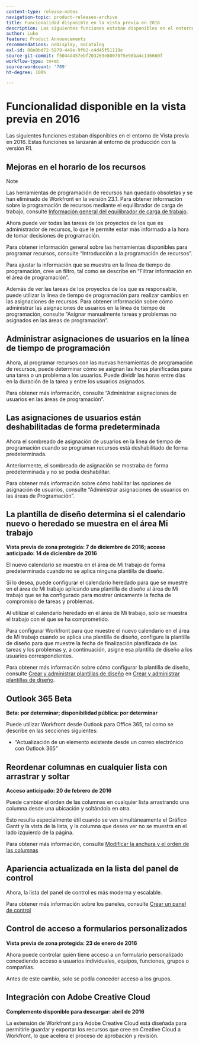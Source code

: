 ```yaml
---
content-type: release-notes
navigation-topic: product-releases-archive
title: Funcionalidad disponible en la vista previa en 2016
description: Las siguientes funciones estaban disponibles en el entorno de Vista previa en 2016. Estas funciones se lanzarán al entorno de producción con la versión R1.
author: Luke
feature: Product Announcements
recommendations: noDisplay, noCatalog
exl-id: 08e0bd72-5979-449e-9fb2-c4d45f51119e
source-git-commit: f5044d457ebf203269e8007075e98ba4c136660f
workflow-type: tm+mt
source-wordcount: '709'
ht-degree: 100%

---
```


# Funcionalidad disponible en la vista previa en 2016

Las siguientes funciones estaban disponibles en el entorno de Vista previa en 2016. Estas funciones se lanzarán al entorno de producción con la versión R1.

## Mejoras en el horario de los recursos

>[!NOTE]
>
>Las herramientas de programación de recursos han quedado obsoletas y se han eliminado de Workfront en la versión 23.1. Para obtener información sobre la programación de recursos mediante el equilibrador de carga de trabajo, consulte [Información general del equilibrador de carga de trabajo](../../../../resource-mgmt/workload-balancer/overview-workload-balancer.md).

Ahora puede ver todas las tareas de los proyectos de los que es administrador de recursos, lo que le permite estar más informado a la hora de tomar decisiones de programación.

Para obtener información general sobre las herramientas disponibles para programar recursos, consulte “Introducción a la programación de recursos”.

Para ajustar la información que se muestra en la línea de tiempo de programación, cree un filtro, tal como se describe en “Filtrar información en el área de programación”.

Además de ver las tareas de los proyectos de los que es responsable, puede utilizar la línea de tiempo de programación para realizar cambios en las asignaciones de recursos. Para obtener información sobre cómo administrar las asignaciones de usuarios en la línea de tiempo de programación, consulte “Asignar manualmente tareas y problemas no asignados en las áreas de programación”.

## Administrar asignaciones de usuarios en la línea de tiempo de programación

Ahora, al programar recursos con las nuevas herramientas de programación de recursos, puede determinar cómo se asignan las horas planificadas para una tarea o un problema a los usuarios. Puede dividir las horas entre días en la duración de la tarea y entre los usuarios asignados.

Para obtener más información, consulte “Administrar asignaciones de usuarios en las áreas de programación”.

## Las asignaciones de usuarios están deshabilitadas de forma predeterminada

Ahora el sombreado de asignación de usuarios en la línea de tiempo de programación cuando se programan recursos está deshabilitado de forma predeterminada.

Anteriormente, el sombreado de asignación se mostraba de forma predeterminada y no se podía deshabilitar.

Para obtener más información sobre cómo habilitar las opciones de asignación de usuarios, consulte
“Administrar asignaciones de usuarios en las áreas de Programación”.

## La plantilla de diseño determina si el calendario nuevo o heredado se muestra en el área Mi trabajo

**Vista previa de zona protegida: 7 de diciembre de 2016; acceso anticipado: 14 de diciembre de 2016** 

El nuevo calendario se muestra en el área de Mi trabajo de forma predeterminada cuando no se aplica ninguna plantilla de diseño.

Si lo desea, puede configurar el calendario heredado para que se muestre en el área de Mi trabajo aplicando una plantilla de diseño al área de Mi trabajo que se ha configurado para mostrar únicamente la fecha de compromiso de tareas y problemas.

Al utilizar el calendario heredado en el área de Mi trabajo, solo se muestra el trabajo con el que se ha comprometido.

Para configurar Workfront para que muestre el nuevo calendario en el área de Mi trabajo cuando se aplica una plantilla de diseño, configure la plantilla de diseño para que muestre la fecha de finalización planificada de las tareas y los problemas y, a continuación, asigne esa plantilla de diseño a los usuarios correspondientes.

Para obtener más información sobre cómo configurar la plantilla de diseño, consulte [Crear y administrar plantillas de diseño](../../../../administration-and-setup/customize-workfront/use-layout-templates/create-and-manage-layout-templates.md#customizing-my-work) en [Crear y administrar plantillas de diseño](../../../../administration-and-setup/customize-workfront/use-layout-templates/create-and-manage-layout-templates.md).

## Outlook 365 Beta

**Beta: por determinar; disponibilidad pública: por determinar**

Puede utilizar Workfront desde Outlook para Office 365, tal como se describe en las secciones siguientes:

* “Actualización de un elemento existente desde un correo electrónico con Outlook 365”

## Reordenar columnas en cualquier lista con arrastrar y soltar

**Acceso anticipado: 20 de febrero de 2016**

Puede cambiar el orden de las columnas en cualquier lista arrastrando una columna desde una ubicación y soltándola en otra.

Esto resulta especialmente útil cuando se ven simultáneamente el Gráfico Gantt y la vista de la lista, y la columna que desea ver no se muestra en el lado izquierdo de la página. 

Para obtener más información, consulte [Modificar la anchura y el orden de las columnas](../../../../reports-and-dashboards/reports/reporting-elements/modify-column-width-order.md)

## Apariencia actualizada en la lista del panel de control

Ahora, la lista del panel de control es más moderna y escalable.

Para obtener más información sobre los paneles, consulte [Crear un panel de control](../../../../reports-and-dashboards/dashboards/creating-and-managing-dashboards/create-dashboard.md)

## Control de acceso a formularios personalizados

**Vista previa de zona protegida: 23 de enero de 2016**

Ahora puede controlar quién tiene acceso a un formulario personalizado concediendo acceso a usuarios individuales, equipos, funciones, grupos o compañías. 

Antes de este cambio, solo se podía conceder acceso a los grupos.

## Integración con Adobe Creative Cloud

**Complemento disponible para descargar: abril de 2016**

La extensión de Workfront para Adobe Creative Cloud está diseñada para permitirle guardar y exportar los recursos que cree en Creative Cloud a Workfront, lo que acelera el proceso de aprobación y revisión.

